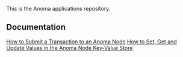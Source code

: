 This is the Anoma applications repository. 

## Documentation

[How to Submit a Transaction to an Anoma Node](./SUBMIT_TO_ANOMA_NODE.md)
[How to Set, Get and Update Values in the Anoma Node Key-Value Store](./ANOMA_KEY_VALUE_STORE.md)
